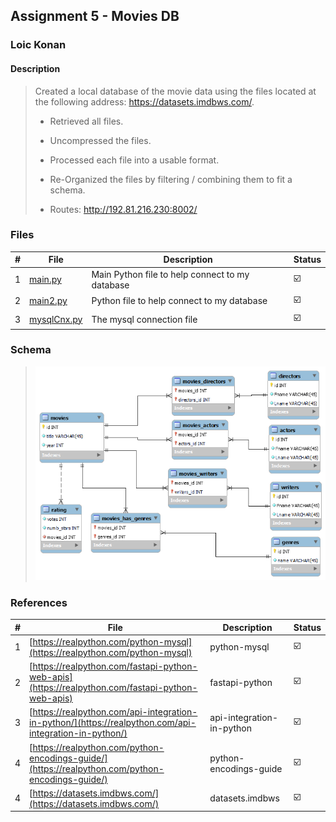 ## Assignment 5 -  Movies DB

### Loic Konan

#### Description

> Created a local database of the movie data using the files located at the following address: <https://datasets.imdbws.com/>.
>
> - Retrieved all files.
> - Uncompressed the files.
> - Processed each file into a usable format.
> - Re-Organized the files by filtering / combining them to fit a schema.
>
> - Routes: <http://192.81.216.230:8002/>

### Files

|   #   | File                       | Description                                     | Status                  |
| :---: | -------------------------- | ----------------------------------------------- | ----------------------- |
|   1   | [main.py](main.py)         | Main Python file to help connect to my database | :ballot_box_with_check: |
|   2   | [main2.py](main2.py)       | Python file to help connect to my database      | :ballot_box_with_check: |
|   3   | [mysqlCnx.py](mysqlCnx.py) | The mysql connection file                       | :ballot_box_with_check: |

### Schema

> <img src="pic.png" width="600">

### References

|   #   | File                                                                                                   | Description               | Status                  |
| :---: | ------------------------------------------------------------------------------------------------------ | ------------------------- | ----------------------- |
|   1   | [https://realpython.com/python-mysql](https://realpython.com/python-mysql)                             | python-mysql              | :ballot_box_with_check: |
|   2   | [https://realpython.com/fastapi-python-web-apis](https://realpython.com/fastapi-python-web-apis)       | fastapi-python            | :ballot_box_with_check: |
|   3   | [https://realpython.com/api-integration-in-python/](https://realpython.com/api-integration-in-python/) | api-integration-in-python | :ballot_box_with_check: |
|   4   | [https://realpython.com/python-encodings-guide/](https://realpython.com/python-encodings-guide/)       | python-encodings-guide    | :ballot_box_with_check: |
|   4   | [https://datasets.imdbws.com/](https://datasets.imdbws.com/)                                           | datasets.imdbws           | :ballot_box_with_check: |
